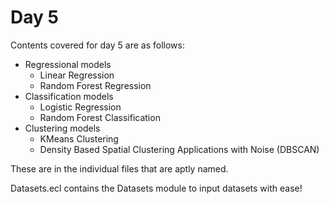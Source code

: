 # Day 5

Contents covered for day 5 are as follows:

 - Regressional models
    - Linear Regression
    - Random Forest Regression
 - Classification models
    - Logistic Regression
    - Random Forest Classification
 - Clustering models
    - KMeans Clustering
    - Density Based Spatial Clustering Applications with Noise (DBSCAN)

These are in the individual files that are aptly named. 

Datasets.ecl contains the Datasets module to input datasets with ease!